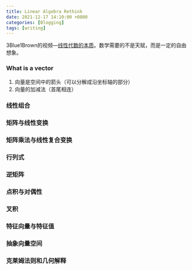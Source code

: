 ```yaml
---
title: Linear Algebra Rethink
date: 2021-12-17 14:10:00 +0800
categories: [Blogging]
tags: [writing]
---
```


3Blue1Brown的视频—[线性代数的本质](https://www.bilibili.com/video/BV1ys411472E?spm_id_from=333.999.0.0)。数学需要的不是天赋，而是一定的自由想象。

### What is a vector

1. 向量是空间中的箭头（可以分解成沿坐标轴的部分）
2. 向量的加减法（首尾相连）

### 线性组合



### 矩阵与线性变换



### 矩阵乘法与线性复合变换



### 行列式



### 逆矩阵



### 点积与对偶性



### 叉积



### 特征向量与特征值



### 抽象向量空间



### 克莱姆法则和几何解释





